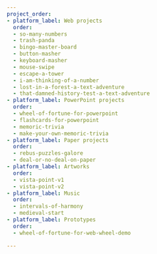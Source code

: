 ```yaml
---
project_order:
- platform_label: Web projects
  order:
  - so-many-numbers
  - trash-panda
  - bingo-master-board
  - button-masher
  - keyboard-masher
  - mouse-swipe
  - escape-a-tower
  - i-am-thinking-of-a-number
  - lost-in-a-forest-a-text-adventure
  - that-damned-history-test-a-text-adventure
- platform_label: PowerPoint projects
  order:
  - wheel-of-fortune-for-powerpoint
  - flashcards-for-powerpoint
  - memoric-trivia
  - make-your-own-memoric-trivia
- platform_label: Paper projects
  order:
  - rebus-puzzles-galore
  - deal-or-no-deal-on-paper
- platform_label: Artworks
  order:
  - vista-point-v1
  - vista-point-v2
- platform_label: Music
  order:
  - intervals-of-harmony
  - medieval-start
- platform_label: Prototypes
  order:
  - wheel-of-fortune-for-web-wheel-demo

---
```

